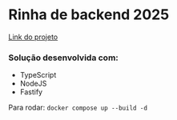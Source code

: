 # Rinha de backend 2025

[Link do projeto](https://github.com/lucas-moraes/rinha-backend-2025)

### Solução desenvolvida com:

- TypeScript
- NodeJS
- Fastify

Para rodar: `docker compose up --build -d`
